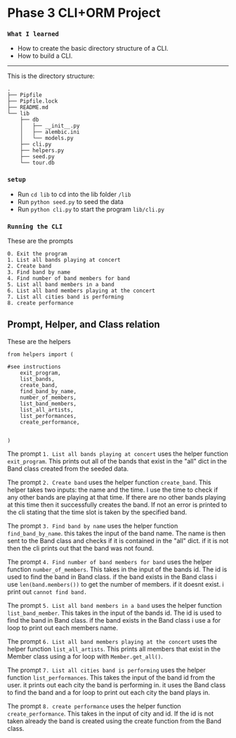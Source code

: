 # Phase 3 CLI+ORM Project 

 ### `What I learned`

- How to create the basic directory structure of a CLI.
- How to build a CLI.

---

This is the directory structure:

```console
.
├── Pipfile
├── Pipfile.lock
├── README.md
└── lib
    ├── db
    │   ├── __init__.py
    │   ├── alembic.ini
    │   └── models.py  
    ├── cli.py
    ├── helpers.py
    ├── seed.py
    └── tour.db
```

### `setup`

- Run `cd lib` to cd into the lib folder `/lib` 
- Run `python seed.py` to seed the data
- Run `python cli.py` to start the program  `lib/cli.py` 

### `Running the CLI`

These are the prompts 

```console
0. Exit the program
1. List all bands playing at concert
2. Create band
3. Find band by name
4. Find number of band members for band
5. List all band members in a band
6. List all band members playing at the concert
7. List all cities band is performing
8. create performance
```

## Prompt, Helper, and Class relation 

These are the helpers

```
from helpers import (

#see instructions 
    exit_program,
    list_bands,
    create_band, 
    find_band_by_name,
    number_of_members,
    list_band_members,
    list_all_artists,
    list_performances,
    create_performance,


)
```

The prompt `1. List all bands playing at concert`
uses the helper function `exit_program`. This prints out all of the bands that exist in the "all" dict in the Band class created from the seeded data. 

The prompt `2. Create band`
uses the helper function `create_band`. This helper takes two inputs: the name and the time. I use the time to check if any other bands are playing at that time. If there are no other bands playing at this time then it successfully creates the band. If not an error is printed to the cli stating that the time slot is taken by the specified band.  

The prompt `3. Find band by name`
uses the helper function `find_band_by_name`. this takes the input of the band name. The name is then sent to the Band class and checks if it is contained in the "all" dict. if it is not then the cli prints out that the band was not found. 

The prompt `4. Find number of band members for band`
uses the helper function `number_of_members`. This takes in the input of the bands id. The id is used to find the band in Band class. if the band exists in the Band class i use `len(band.members())` to get the number of members. if it doesnt exist. i print out `cannot find band.`

The prompt `5. List all band members in a band`
uses the helper function `list_band_member`. This takes in the input of the bands id. The id is used to find the band in Band class. if the band exists in the Band class i use a for loop to print out each members name.

The prompt `6. List all band members playing at the concert`
uses the helper function `list_all_artists`. This prints all members that exist in the Member class using a for loop with `Member.get_all()`.

The prompt `7. List all cities band is performing`
uses the helper function `list_performances`. This takes the input of the band id from the user. it prints out each city the band is performing in. it uses the Band class to find the band and a for loop to print out each city the band plays in. 

The prompt `8. create performance`
uses the helper function `create_performance`. This takes in the input of city and id. If the id is not taken already the band is created using the create function from the Band class. 
